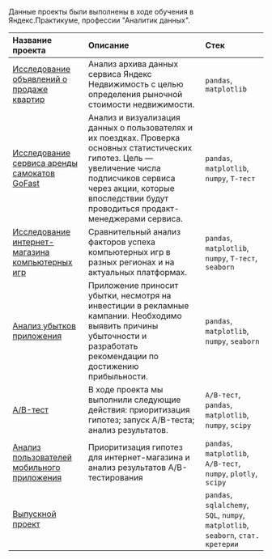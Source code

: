 Данные проекты были выполнены в ходе обучения в Яндекс.Практикуме, профессии "Аналитик данных".

| Название проекта | Описание | Стек | 
| :---------------------- | :---------------------- | :---------------------- |
|[Исследование объявлений о продаже квартир](project_sale_apartments)|Анализ архива данных сервиса Яндекс Недвижимость с целью определения рыночной стоимости недвижимости. | `pandas`, `matplotlib`|
|[Исcледование сервиса аренды самокатов GoFast](analysis_scooter_rental_service)|Анализ и визуализация данных о пользователях и их поездках. Проверка основных статистических гипотез. Цель — увеличение числа подписчиков сервиса через акции, которые впоследствии будут проводиться продакт-менеджерами сервиса. | `pandas`, `matplotlib`, `numpy`, `Т-тест`|
|[Исследование интернет-магазина компьютерных игр](game_maekrt)|Сравнительный анализ факторов успеха компьютерных игр в разных регионах и на актуальных платформах.| `pandas`, `matplotlib`, `numpy`, `Т-тест`, `seaborn`|
|[Анализ убытков приложения](loss_analysis)|Приложение приносит убытки, несмотря на инвестиции в рекламные кампании. Необходимо выявить причины убыточности и разработать рекомендации по достижению прибыльности. | `pandas`, `matplotlib`, `numpy`, `seaborn`|
|[A/B-тест](A_B_test)|В ходе проекта мы выполнили следующие действия: приоритизация гипотез; запуск A/B-теста; анализ результатов. |`A/B-тест`, `pandas`, `matplotlib`, `numpy`, `scipy`|
|[Анализ пользователей мобильного приложения](AAB_web_store)|Приоритизация гипотез для интернет-магазина и анализ результатов A/B-тестирования |`pandas`, `matplotlib`,  `A/B-тест`, `numpy`, `plotly`, `scipy` |
|[Выпускной проект](graduation_project)| |`pandas`, `sqlalchemy`, `SQL`, `numpy`, `matplotlib`, `seaborn`, `стат. кретерии`|
